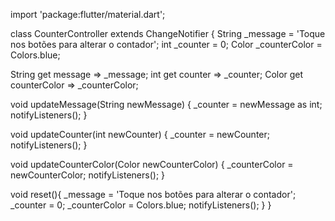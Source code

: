 import 'package:flutter/material.dart';

class CounterController extends ChangeNotifier {
  String _message = 'Toque nos botões para alterar o contador';
  int _counter = 0;
  Color _counterColor = Colors.blue;

  String get message => _message;
  int get counter => _counter;
  Color get counterColor => _counterColor;

  void updateMessage(String newMessage) {
    _counter = newMessage as int;
    notifyListeners();
  }

  void updateCounter(int newCounter) {
    _counter = newCounter;
    notifyListeners();
  }

  void updateCounterColor(Color newCounterColor) {
    _counterColor = newCounterColor;
    notifyListeners();
  }

  void reset(){
  _message = 'Toque nos botões para alterar o contador';
  _counter = 0;
  _counterColor = Colors.blue;
  notifyListeners();
  }
}
